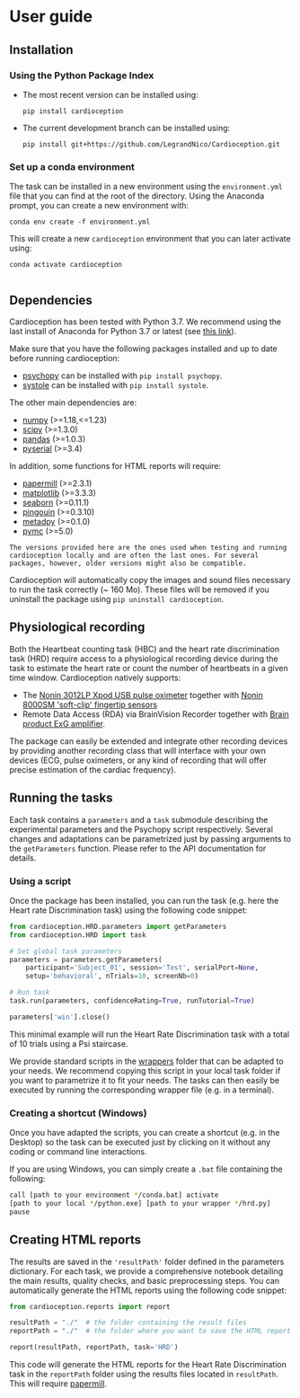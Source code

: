 # User guide

## Installation

### Using the Python Package Index

* The most recent version can be installed using:

  `pip install cardioception`

* The current development branch can be installed using:

  `pip install git+https://github.com/LegrandNico/Cardioception.git`

### Set up a conda environment

The task can be installed in a new environment using the `environment.yml` file that you can find at the root of the directory. Using the Anaconda prompt, you can create a new environment with:

  `conda env create -f environment.yml`

This will create a new `cardioception` environment that you can later activate using:

  `conda activate cardioception`

```{note} If you are using the shortcut method described below, you will have to activate the *cardioception* environment instead of the *base* one.
```

## Dependencies

Cardioception has been tested with Python 3.7. We recommend using the last install of Anaconda for Python 3.7 or latest (see [this link](https://www.anaconda.com/products/individual#download-section)).

Make sure that you have the following packages installed and up to date before running cardioception:

* [psychopy](https://www.psychopy.org/) can be installed with `pip install psychopy`.
* [systole](https://systole-docs.github.io/) can be installed with `pip install systole`.

The other main dependencies are:

* [numpy](https://numpy.org/) (>=1.18,<=1.23)
* [scipy](https://www.scipy.org/) (>=1.3.0)
* [pandas](https://pandas.pydata.org/) (>=1.0.3)
* [pyserial](https://pypi.org/project/pyserial/) (>=3.4)

In addition, some functions for HTML reports will require:

* [papermill](https://papermill.readthedocs.io/en/latest/) (>=2.3.1)
* [matplotlib](https://matplotlib.org/) (>=3.3.3)
* [seaborn](https://seaborn.pydata.org/) (>=0.11.1)
* [pingouin](https://pingouin-stats.org/) (>=0.3.10)
* [metadpy](https://github.com/EmbodiedComputationGroup/metadpy) (>=0.1.0)
* [pymc](https://www.pymc.io/welcome.html) (>=5.0)

```{note}
The versions provided here are the ones used when testing and running cardioception locally and are often the last ones. For several packages, however, older versions might also be compatible. 
```

Cardioception will automatically copy the images and sound files necessary to run the task correctly (~ 160 Mo). These files will be removed if you uninstall the package using `pip uninstall cardioception`.

## Physiological recording

Both the Heartbeat counting task (HBC) and the heart rate discrimination task (HRD) require access to a physiological recording device during the task to estimate the heart rate or count the number of heartbeats in a given time window. Cardioception natively supports:

* The [Nonin 3012LP Xpod USB pulse oximeter](https://www.nonin.com/products/xpod/) together with [Nonin 8000SM 'soft-clip' fingertip sensors](https://www.nonin.com/products/8000s/) 
* Remote Data Access (RDA) via BrainVision Recorder together with [Brain product ExG amplifier](https://www.brainproducts.com/>).

The package can easily be extended and integrate other recording devices by providing another recording class that will interface with your own devices (ECG, pulse oximeters, or any kind of recording that will offer precise estimation of the cardiac frequency).

## Running the tasks

Each task contains a `parameters` and a `task` submodule describing the experimental parameters and the Psychopy script respectively. Several changes and adaptations can be parametrized just by passing arguments to the `getParameters` function. Please refer to the API documentation for details.

### Using a script

Once the package has been installed, you can run the task (e.g. here the Heart rate Discrimination task) using the following code snippet:

```python
from cardioception.HRD.parameters import getParameters
from cardioception.HRD import task

# Set global task parameters
parameters = parameters.getParameters(
    participant='Subject_01', session='Test', serialPort=None,
    setup='behavioral', nTrials=10, screenNb=0)

# Run task
task.run(parameters, confidenceRating=True, runTutorial=True)

parameters['win'].close()
```

This minimal example will run the Heart Rate Discrimination task with a total of 10 trials using a Psi staircase.

We provide standard scripts in the [wrappers](https://github.com/LegrandNico/cardioception/tree/master/wrappers) folder that can be adapted to your needs. We recommend copying this script in your local task folder if you want to parametrize it to fit your needs. The tasks can then easily be executed by running the corresponding wrapper file (e.g. in a terminal).

### Creating a shortcut (Windows)

Once you have adapted the scripts, you can create a shortcut (e.g. in the Desktop) so the task can be executed just by clicking on it without any coding or command line interactions.

If you are using Windows, you can simply create a `.bat` file containing the following:

```bash
call [path to your environment */conda.bat] activate
[path to your local */python.exe] [path to your wrapper */hrd.py]
pause
```

## Creating HTML reports

The results are saved in the `'resultPath'` folder defined in the parameters dictionary. For each task, we provide a comprehensive notebook detailing the main results, quality checks, and basic preprocessing steps. You can automatically generate the HTML reports using the following code snippet:

```python
from cardioception.reports import report

resultPath = "./"  # the folder containing the result files
reportPath = "./"  # the folder where you want to save the HTML report

report(resultPath, reportPath, task='HRD')
```

This code will generate the HTML reports for the Heart Rate Discrimination task in the `reportPath` folder using the results files located in `resultPath`. This will require [papermill](https://papermill.readthedocs.io/en/latest/).
